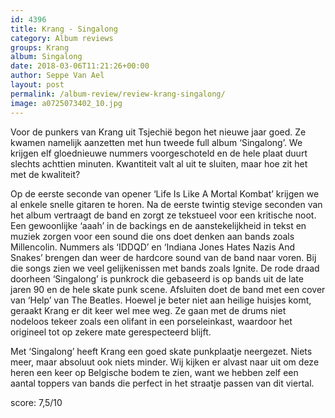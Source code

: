 ```yaml
---
id: 4396
title: Krang - Singalong
category: Album reviews
groups: Krang
album: Singalong
date: 2018-03-06T11:21:26+00:00
author: Seppe Van Ael
layout: post
permalink: /album-review/review-krang-singalong/
image: a0725073402_10.jpg
---
```

Voor de punkers van Krang uit Tsjechië begon het nieuwe jaar goed. Ze kwamen namelijk aanzetten met hun tweede full album ‘Singalong’. We krijgen elf gloednieuwe nummers voorgeschoteld en de hele plaat duurt slechts achttien minuten. Kwantiteit valt al uit te sluiten, maar hoe zit het met de kwaliteit?

Op de eerste seconde van opener ‘Life Is Like A Mortal Kombat’ krijgen we al enkele snelle gitaren te horen. Na de eerste twintig stevige seconden van het album vertraagt de band en zorgt ze tekstueel voor een kritische noot. Een gewoonlijke ‘aaah’ in de backings en de aanstekelijkheid in tekst en muziek zorgen voor een sound die ons doet denken aan bands zoals Millencolin. Nummers als ‘IDDQD’ en ‘Indiana Jones Hates Nazis And Snakes’ brengen dan weer de hardcore sound van de band naar voren. Bij die songs zien we veel gelijkenissen met bands zoals Ignite. De rode draad doorheen ‘Singalong’ is punkrock die gebaseerd is op bands uit de late jaren 90 en de hele skate punk scene. Afsluiten doet de band met een cover van ‘Help’ van The Beatles. Hoewel je beter niet aan heilige huisjes komt, geraakt Krang er dit keer wel mee weg. Ze gaan met de drums niet nodeloos tekeer zoals een olifant in een porseleinkast, waardoor het origineel tot op zekere mate gerespecteerd blijft.

Met ‘Singalong’ heeft Krang een goed skate punkplaatje neergezet. Niets meer, maar absoluut ook niets minder. Wij kijken er alvast naar uit om deze heren een keer op Belgische bodem te zien, want we hebben zelf een aantal toppers van bands die perfect in het straatje passen van dit viertal.

score: 7,5/10
